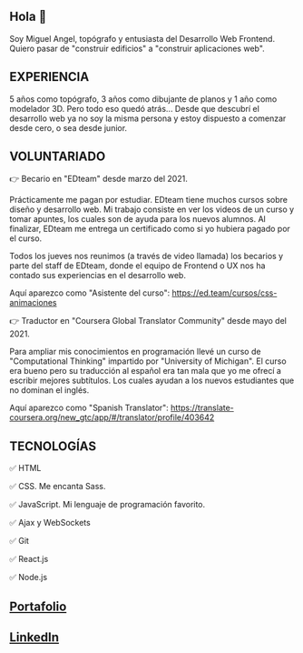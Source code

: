 ## Hola 👋

Soy Miguel Angel, topógrafo y entusiasta del Desarrollo Web Frontend. Quiero pasar de "construir edificios" a "construir aplicaciones web".

## EXPERIENCIA

5 años como topógrafo, 3 años como dibujante de planos y 1 año como modelador 3D. Pero todo eso quedó atrás...
Desde que descubrí el desarrollo web ya no soy la misma persona y estoy dispuesto a comenzar desde cero, o sea desde junior.

## VOLUNTARIADO

👉 Becario en "EDteam" desde marzo del 2021.

Prácticamente me pagan por estudiar. EDteam tiene muchos cursos sobre diseño y desarrollo web. Mi trabajo consiste en ver los videos de un curso y tomar apuntes, los cuales son de ayuda para los nuevos alumnos. Al finalizar, EDteam me entrega un certificado como si yo hubiera pagado por el curso.

Todos los jueves nos reunimos (a través de video llamada) los becarios y parte del staff de EDteam, donde el equipo de Frontend o UX nos ha contado sus experiencias en el desarrollo web.

Aquí aparezco como "Asistente del curso": https://ed.team/cursos/css-animaciones

👉 Traductor en "Coursera Global Translator Community" desde mayo del 2021.

Para ampliar mis conocimientos en programación llevé un curso de "Computational Thinking" impartido por "University of Michigan". El curso era bueno pero su traducción al español era tan mala que yo me ofrecí a escribir mejores subtítulos. Los cuales ayudan a los nuevos estudiantes que no dominan el inglés.

Aquí aparezco como "Spanish Translator": https://translate-coursera.org/new_gtc/app/#/translator/profile/403642

## TECNOLOGÍAS

✅ HTML

✅ CSS. Me encanta Sass.

✅ JavaScript. Mi lenguaje de programación favorito.

✅ Ajax y WebSockets

✅ Git

✅ React.js

✅ Node.js


## [Portafolio](https://miguelhh.netlify.app)

## [LinkedIn](https://www.linkedin.com/in/desarrollador-react-programador-miguel-huaman/)
